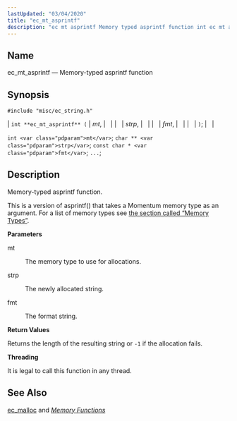 ```yaml
---
lastUpdated: "03/04/2020"
title: "ec_mt_asprintf"
description: "ec mt asprintf Memory typed asprintf function int ec mt asprintf mt strp fmt int mt char strp const char fmt Memory typed asprintf function This is a version of asprintf that takes a Momentum memory type as an argument For a list of memory types see the section called..."
---
```


<a name="apis.ec_mt_asprintf"></a> 
## Name

ec_mt_asprintf — Memory-typed asprintf function

## Synopsis

`#include "misc/ec_string.h"`

| `int **ec_mt_asprintf** (` | <var class="pdparam">mt</var>, |   |
|   | <var class="pdparam">strp</var>, |   |
|   | <var class="pdparam">fmt</var>, |   |
|   | `)`; |   |

`int <var class="pdparam">mt</var>`;
`char ** <var class="pdparam">strp</var>`;
`const char * <var class="pdparam">fmt</var>`;
`...`;<a name="idp54937600"></a> 
## Description

Memory-typed asprintf function.

This is a version of asprintf() that takes a Momentum memory type as an argument. For a list of memory types see [the section called “Memory Types”](/momentum/3/3-api/apis-ec-malloc#apis.ec_malloc.types).

**<a name="idp54939936"></a> Parameters**

<dl class="variablelist">

<dt>mt</dt>

<dd>

The memory type to use for allocations.

</dd>

<dt>strp</dt>

<dd>

The newly allocated string.

</dd>

<dt>fmt</dt>

<dd>

The format string.

</dd>

</dl>

**<a name="idp54946336"></a> Return Values**

Returns the length of the resulting string or `-1` if the allocation fails.

**<a name="idp54947744"></a> Threading**

It is legal to call this function in any thread.

<a name="idp54948848"></a> 
## See Also

[ec_malloc](/momentum/3/3-api/apis-ec-malloc) and [*Memory Functions*](/momentum/3/3-api/3-api-memory)